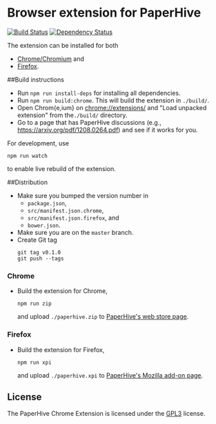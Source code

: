 # Browser extension for PaperHive

[![Build
Status](https://travis-ci.org/paperhive/paperhive-web-extension.svg?branch=master)](https://travis-ci.org/paperhive/paperhive-chrome-extension)
[![Dependency
Status](https://gemnasium.com/paperhive/paperhive-web-extension.svg)](https://gemnasium.com/paperhive/paperhive-web-extension)

The extension can be installed for both

 * [Chrome/Chromium](https://chrome.google.com/webstore/detail/paperhive/fihafdlllifbanclcjljledeifcdjbok) and
 * [Firefox](https://addons.mozilla.org/en-US/developers/addon/paperhive/).


##Build instructions
* Run `npm run install-deps` for installing all dependencies.
* Run `npm run build:chrome`. This will build the extension in `./build/`.
* Open Chrom{e,ium} on [chrome://extensions/](chrome://extensions/) and "Load unpacked extension" from
the`./build/` directory.
* Go to a page that has PaperHive discussions (e.g., https://arxiv.org/pdf/1208.0264.pdf) and see if it works for you.

For development, use
```
npm run watch
```
to enable live rebuild of the extension.

##Distribution
* Make sure you bumped the version number in
  - `package.json`,
  - `src/manifest.json.chrome`,
  - `src/manifest.json.firefox`, and
  - `bower.json`.
* Make sure you are on the `master` branch.
* Create Git tag
  ```
  git tag v0.1.0
  git push --tags
  ```

### Chrome
* Build the extension for Chrome,
  ```
  npm run zip
  ```
  and upload `./paperhive.zip` to [PaperHive's web store page](https://chrome.google.com/webstore/developer/edit/fihafdlllifbanclcjljledeifcdjbok).

### Firefox
* Build the extension for Firefox,
  ```
  npm run xpi
  ```
  and upload `./paperhive.xpi` to [PaperHive's Mozilla add-on page](https://addons.mozilla.org/en-US/developers/addon/paperhive/versions).

## License
The PaperHive Chrome Extension is licensed under the
[GPL3](https://www.gnu.org/licenses/gpl.html) license.
